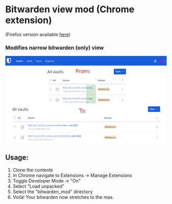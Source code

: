 # Bitwarden view mod (Chrome extension)

(Firefox version available [here](https://github.com/c4rt0/bitwarden_view_mod/tree/firefox_mod))

### Modifies narrow bitwarden (only) view 

![Extension result](https://github.com/c4rt0/bitwarden_view_mod/blob/main/images/bitwarden_mod.png)

## Usage:

1. Clone the contents
2. In Chrome navigate to Extensions -> Manage Extensions
3. Toggle Developer Mode -> "On"
4. Select "Load unpacked"
5. Select the "bitwarden_mod" directory
6. Voilà! Your bitwarden now stretches to the max.
